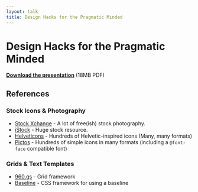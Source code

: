 ```yaml
---
layout: talk
title: Design Hacks for the Pragmatic Minded
---
```


# Design Hacks for the Pragmatic Minded

<script src="http://speakerdeck.com/embed/4d8b7a80575308709d000002.js?size=preview"></script>

**[Download the presentation](/talks/designhacks/designhacks.pdf)** (18MB PDF)

## References

### Stock Icons & Photography

* [Stock Xchange](http://sxc.hu) - A lot of free(ish) stock photography.
* [iStock](http://istockphoto.com) - Huge stock resource.
* [Helveticons](http://helveticons.ch) - Hundreds of Helvetic-inspired icons (Many, many formats)
* [Pictos](http://pictos.drewwilson.com/) - Hundreds of simple icons in many formats (including a `@font-face` compatible font)

### Grids & Text Templates

* [960.gs](http://960.gs) - Grid framework
* [Baseline](http://baselinecss.com/) - CSS framework for using a baseline